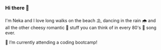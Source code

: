 ### Hi there 👋

I'm Neka and I love long walks on the beach ⛱️, dancing in the rain 🌧️ and all the other cheesy romantic 💖 stuff you can think of in every 80's 🎵 song ever.

🌱 I’m currently attending a coding bootcamp!

<!--
**istoga/istoga** is a ✨ _special_ ✨ repository because its `README.md` (this file) appears on your GitHub profile.

<!--Here are some ideas to get you started:

- 🔭 I’m currently working on ...
- 🌱 I’m currently learning ...
- 👯 I’m looking to collaborate on ...
- 🤔 I’m looking for help with ...
- 💬 Ask me about ...
- 📫 How to reach me: ...
- 😄 Pronouns: ...
- ⚡ Fun fact: ...-->
